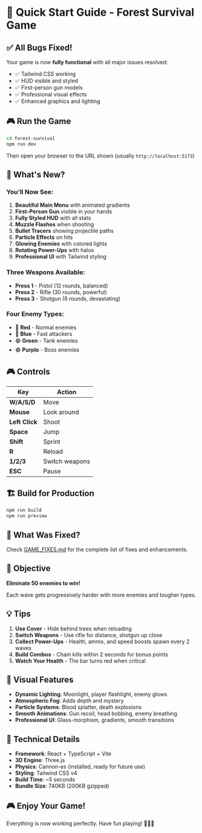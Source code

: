 # 🚀 Quick Start Guide - Forest Survival Game

## ✅ All Bugs Fixed!

Your game is now **fully functional** with all major issues resolved:
- ✅ Tailwind CSS working
- ✅ HUD visible and styled
- ✅ First-person gun models
- ✅ Professional visual effects
- ✅ Enhanced graphics and lighting

## 🎮 Run the Game

```bash
cd forest-survival
npm run dev
```

Then open your browser to the URL shown (usually `http://localhost:5173`)

## 🎯 What's New?

### You'll Now See:
1. **Beautiful Main Menu** with animated gradients
2. **First-Person Gun** visible in your hands
3. **Fully Styled HUD** with all stats
4. **Muzzle Flashes** when shooting
5. **Bullet Tracers** showing projectile paths
6. **Particle Effects** on hits
7. **Glowing Enemies** with colored lights
8. **Rotating Power-Ups** with halos
9. **Professional UI** with Tailwind styling

### Three Weapons Available:
- **Press 1** - Pistol (12 rounds, balanced)
- **Press 2** - Rifle (30 rounds, powerful)
- **Press 3** - Shotgun (8 rounds, devastating)

### Four Enemy Types:
- 🔴 **Red** - Normal enemies
- 🔵 **Blue** - Fast attackers
- 🟢 **Green** - Tank enemies
- 🟣 **Purple** - Boss enemies

## 🎮 Controls

| Key | Action |
|-----|--------|
| **W/A/S/D** | Move |
| **Mouse** | Look around |
| **Left Click** | Shoot |
| **Space** | Jump |
| **Shift** | Sprint |
| **R** | Reload |
| **1/2/3** | Switch weapons |
| **ESC** | Pause |

## 🏗️ Build for Production

```bash
npm run build
npm run preview
```

## 📝 What Was Fixed?

Check [GAME_FIXES.md](./GAME_FIXES.md) for the complete list of fixes and enhancements.

## 🎯 Objective

**Eliminate 50 enemies to win!**

Each wave gets progressively harder with more enemies and tougher types.

## 💡 Tips

1. **Use Cover** - Hide behind trees when reloading
2. **Switch Weapons** - Use rifle for distance, shotgun up close
3. **Collect Power-Ups** - Health, ammo, and speed boosts spawn every 2 waves
4. **Build Combos** - Chain kills within 2 seconds for bonus points
5. **Watch Your Health** - The bar turns red when critical

## 🎨 Visual Features

- **Dynamic Lighting**: Moonlight, player flashlight, enemy glows
- **Atmospheric Fog**: Adds depth and mystery
- **Particle Systems**: Blood splatter, death explosions
- **Smooth Animations**: Gun recoil, head bobbing, enemy breathing
- **Professional UI**: Glass-morphism, gradients, smooth transitions

## 🔧 Technical Details

- **Framework**: React + TypeScript + Vite
- **3D Engine**: Three.js
- **Physics**: Cannon-es (installed, ready for future use)
- **Styling**: Tailwind CSS v4
- **Build Time**: ~5 seconds
- **Bundle Size**: 740KB (200KB gzipped)

## 🎮 Enjoy Your Game!

Everything is now working perfectly. Have fun playing! 🌲🔫🎯
